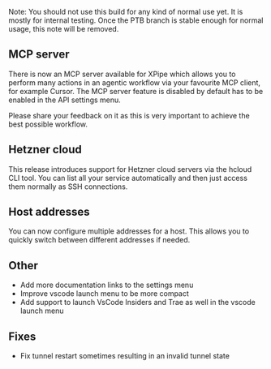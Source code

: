Note: You should not use this build for any kind of normal use yet. It is mostly for internal testing. Once the PTB branch is stable enough for normal usage, this note will be removed.

## MCP server

There is now an MCP server available for XPipe which allows you to perform many actions in an agentic workflow via your favourite MCP client, for example Cursor. The MCP server feature is disabled by default has to be enabled in the API settings menu.

Please share your feedback on it as this is very important to achieve the best possible workflow.

## Hetzner cloud

This release introduces support for Hetzner cloud servers via the hcloud CLI tool. You can list all your service automatically and then just access them normally as SSH connections.

## Host addresses

You can now configure multiple addresses for a host. This allows you to quickly switch between different addresses if needed.

## Other

- Add more documentation links to the settings menu
- Improve vscode launch menu to be more compact
- Add support to launch VsCode Insiders and Trae as well in the vscode launch menu

## Fixes

- Fix tunnel restart sometimes resulting in an invalid tunnel state

